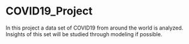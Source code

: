 # COVID19_Project
In this project a data set of COVID19 from around the world is analyzed. Insights of this set will be studied through modeling if possible.

